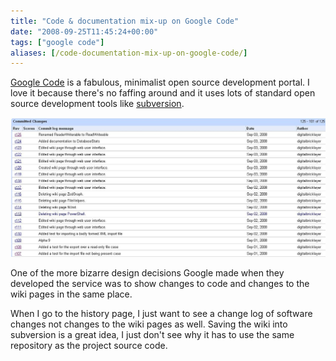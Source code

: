 ```yaml
---
title: "Code & documentation mix-up on Google Code"
date: "2008-09-25T11:45:24+00:00"
tags: ["google code"]
aliases: [/code-documentation-mix-up-on-google-code/]
---
```


[Google Code](http://code.google.com/) is a fabulous, minimalist open source development portal. I love it because there's no faffing around and it uses lots of standard open source development tools like [subversion](http://subversion.tigris.org/).

![List of software changes in github](google-code-change-list.jpg)

One of the more bizarre design decisions Google made when they developed the service was to show changes to code and changes to the wiki pages in the same place.

When I go to the history page, I just want to see a change log of software changes not changes to the wiki pages as well. Saving the wiki into subversion is a great idea, I just don't see why it has to use the same repository as the project source code.
